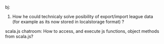 bj:

1. How he could technicaly solve posibility of export/import league data (for example as its now stored in localstorage format)   ?

scala.js chatroom:
How to access, and execute js functions, object methods from scala.js?
